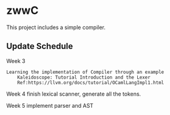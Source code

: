 # zwwC
This project includes a simple compiler.

## Update Schedule
   Week 3

	Learning the implementation of Compiler through an example
		Kaleidoscope: Tutorial Introduction and the Lexer
		Ref:https://llvm.org/docs/tutorial/OCamlLangImpl1.html

   Week 4
	finish lexical scanner, generate all the tokens.

   Week 5
	implement parser and AST

